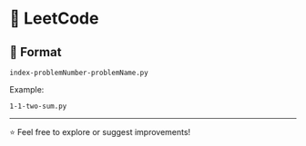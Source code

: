 # 🧠 LeetCode

## 📂 Format
```
index-problemNumber-problemName.py
```
Example:
```
1-1-two-sum.py
```
---
⭐ Feel free to explore or suggest improvements!
